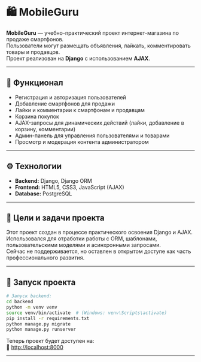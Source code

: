 # 🛍️ MobileGuru

**MobileGuru** — учебно-практический проект интернет-магазина по продаже смартфонов.  
Пользователи могут размещать объявления, лайкать, комментировать товары и продавцов.  
Проект реализован на **Django** с использованием **AJAX**.

---

## 🚀 Функционал

- Регистрация и авторизация пользователей  
- Добавление смартфонов для продажи  
- Лайки и комментарии к смартфонам и продавцам  
- Корзина покупок  
- AJAX-запросы для динамических действий (лайки, добавление в корзину, комментарии)  
- Админ-панель для управления пользователями и товарами  
- Просмотр и модерация контента администратором  

---

## ⚙️ Технологии

- **Backend:** Django, Django ORM  
- **Frontend:** HTML5, CSS3, JavaScript (AJAX)  
- **Database:** PostgreSQL  

---

## 🧭 Цели и задачи проекта

Этот проект создан в процессе практического освоения Django и AJAX.  
Использовался для отработки работы с ORM, шаблонами, пользовательскими моделями и асинхронными запросами.  
Сейчас не поддерживается, но оставлен в открытом доступе как часть профессионального развития.

---

## 📌 Запуск проекта

```bash
# Запуск backend:
cd backend
python -m venv venv
source venv/bin/activate  # (Windows: venv\Scripts\activate)
pip install -r requirements.txt
python manage.py migrate
python manage.py runserver
```

Теперь проект будет доступен на:  
🔹 [http://localhost:8000](http://localhost:8000)  

---
